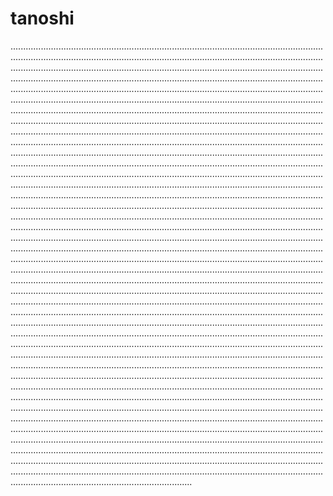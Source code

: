 # tanoshi

....................................................................................................................................................................................................................................................................................................................................................................................................................................................................................................................................................................................................................................................................................................................................................................................................................................................................................................................................................................................................................................................................................................................................................................................................................................................................................................................................................................................................................................................................................................................................................................................................................................................................................................................................................................................................................................................................................................................................................................................................................................................................................................................................................................................................................................................................................................................................................................................................................................................................................................................................................................................................................................................................................................................................................................................................................................................................................................................................................................................................................................................................................................................................................................................................................................................................................................................................................................................................................................................................................................................................................................................................................................................................................................................................................................................................................................................................................................................................................................................................................................................................................................................................................................................................................................................................................................................................................................................................................................................................................................................................................................................................................................................................................................................................................................................................................................................................................................................................................................................................................................................................................................................................................................................................................................................................................................................................................................